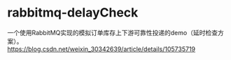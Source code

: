 # rabbitmq-delayCheck
一个使用RabbitMQ实现的模拟订单库存上下游可靠性投递的demo（延时检查方案）。   
https://blog.csdn.net/weixin_30342639/article/details/105735719
